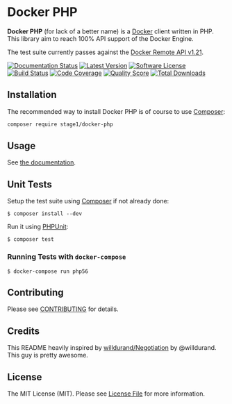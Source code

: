 Docker PHP
==========

**Docker PHP** (for lack of a better name) is a [Docker](http://docker.com/) client written in PHP.
This library aim to reach 100% API support of the Docker Engine.

The test suite currently passes against the [Docker Remote API v1.21](http://docs.docker.com/reference/api/docker_remote_api_v1.21/).

[![Documentation Status](https://readthedocs.org/projects/docker-php/badge/?version=latest)](http://docker-php.readthedocs.org/en/latest/)
[![Latest Version](https://img.shields.io/github/release/stage1/docker-php.svg?style=flat-square)](https://github.com/stage1/docker-php/releases)
[![Software License](https://img.shields.io/badge/license-MIT-brightgreen.svg?style=flat-square)](LICENSE)
[![Build Status](https://img.shields.io/travis/stage1/docker-php.svg?branch=master&style=flat-square)](https://travis-ci.org/stage1/docker-php)
[![Code Coverage](https://img.shields.io/scrutinizer/coverage/g/stage1/docker-php.svg?style=flat-square)](https://scrutinizer-ci.com/g/stage1/docker-php)
[![Quality Score](https://img.shields.io/scrutinizer/g/stage1/docker-php.svg?style=flat-square)](https://scrutinizer-ci.com/g/stage1/docker-php)
[![Total Downloads](https://img.shields.io/packagist/dt/stage1/docker-php.svg?style=flat-square)](https://packagist.org/packages/stage1/docker-php)



Installation
------------

The recommended way to install Docker PHP is of course to use [Composer](http://getcomposer.org/):

```bash
composer require stage1/docker-php
```

Usage
-----

See [the documentation](http://docker-php.readthedocs.org/en/latest/).

Unit Tests
----------

Setup the test suite using [Composer](http://getcomposer.org/) if not already done:

```
$ composer install --dev
```

Run it using [PHPUnit](http://phpunit.de/):

```
$ composer test
```

### Running Tests with `docker-compose`

```
$ docker-compose run php56
```

Contributing
------------

Please see [CONTRIBUTING](CONTRIBUTING.md) for details.


Credits
-------

This README heavily inspired by [willdurand/Negotiation](https://github.com/willdurand/Negotiation) by @willdurand. This guy is pretty awesome.


License
-------

The MIT License (MIT). Please see [License File](LICENSE) for more information.
